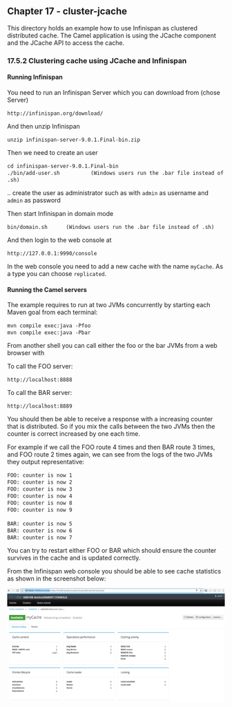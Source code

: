 Chapter 17 - cluster-jcache
---------------------------

This directory holds an example how to use Infinispan as clustered distributed cache.
The Camel application is using the JCache component and the JCache API to access the cache. 

### 17.5.2 Clustering cache using JCache and Infinispan

#### Running Infinispan

You need to run an Infinispan Server which you can download from (chose Server)

    http://infinispan.org/download/
    
And then unzip Infinispan
     
    unzip infinispan-server-9.0.1.Final-bin.zip

Then we need to create an user

    cd infinispan-server-9.0.1.Final-bin
    ./bin/add-user.sh          (Windows users run the .bar file instead of .sh)               
    
.. create the user as administrator such as with `admin` as username and `admin` as password    

Then start Infinispan in domain mode 

    bin/domain.sh      (Windows users run the .bar file instead of .sh)
   
And then login to the web console at
   
    http://127.0.0.1:9990/console

In the web console you need to add a new cache with the name `myCache`. As a type you can choose `replicated`.

#### Running the Camel servers

The example requires to run at two JVMs concurrently by starting each Maven goal from each terminal:

    mvn compile exec:java -Pfoo
    mvn compile exec:java -Pbar

From another shell you can call either the foo or the bar JVMs from a web browser with

To call the FOO server:

    http://localhost:8888   

To call the BAR server:

    http://localhost:8889

You should then be able to receive a response with a increasing counter that is distributed. So if you
mix the calls between the two JVMs then the counter is correct increased by one each time.

For example if we call the FOO route 4 times and then BAR route 3 times, and FOO route 2 times again, 
we can see from the logs of the two JVMs they output representative:

```
FOO: counter is now 1
FOO: counter is now 2
FOO: counter is now 3
FOO: counter is now 4
FOO: counter is now 8
FOO: counter is now 9

BAR: counter is now 5
BAR: counter is now 6
BAR: counter is now 7
```

You can try to restart either FOO or BAR which should ensure the counter survives in the cache and is updated correctly.

From the Infinispan web console you should be able to see cache statistics as shown in the screenshot below:

![Infinispan Web Console](infinispan-console.png "Cache Statistics")
